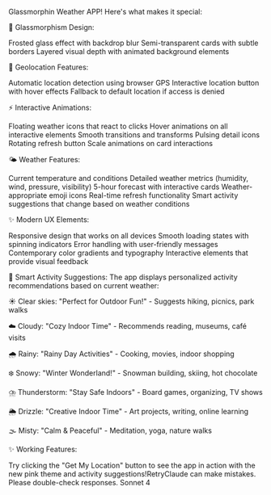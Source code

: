  Glassmorphin Weather APP! Here's what makes it special:

🎨 Glassmorphism Design:

Frosted glass effect with backdrop blur
Semi-transparent cards with subtle borders
Layered visual depth with animated background elements

📍 Geolocation Features:

Automatic location detection using browser GPS
Interactive location button with hover effects
Fallback to default location if access is denied

⚡ Interactive Animations:

Floating weather icons that react to clicks
Hover animations on all interactive elements
Smooth transitions and transforms
Pulsing detail icons
Rotating refresh button
Scale animations on card interactions

🌤️ Weather Features:

Current temperature and conditions
Detailed weather metrics (humidity, wind, pressure, visibility)
5-hour forecast with interactive cards
Weather-appropriate emoji icons
Real-time refresh functionality
Smart activity suggestions that change based on weather conditions

✨ Modern UX Elements:

Responsive design that works on all devices
Smooth loading states with spinning indicators
Error handling with user-friendly messages
Contemporary color gradients and typography
Interactive elements that provide visual feedback



🎯 Smart Activity Suggestions:
The app displays personalized activity recommendations based on current weather:

☀️ Clear skies: "Perfect for Outdoor Fun!" - Suggests hiking, picnics, park walks

☁️ Cloudy: "Cozy Indoor Time" - Recommends reading, museums, café visits

🌧️ Rainy: "Rainy Day Activities" - Cooking, movies, indoor shopping

❄️ Snowy: "Winter Wonderland!" - Snowman building, skiing, hot chocolate

⛈️ Thunderstorm: "Stay Safe Indoors" - Board games, organizing, TV shows

🌦️ Drizzle: "Creative Indoor Time" - Art projects, writing, online learning

🌫️ Misty: "Calm & Peaceful" - Meditation, yoga, nature walks



✨ Working Features:



Try clicking the "Get My Location" button to see the app in action with the new pink theme and activity suggestions!RetryClaude can make mistakes. Please double-check responses. Sonnet 4
